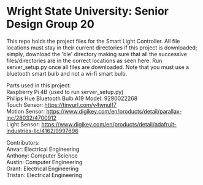 # Wright State University: Senior Design Group 20

This repo holds the project files for the Smart Light Controller. All file locations must stay in their current directories if this project is downloaded; simply, download the 'ble' directory making sure that all the successive files/directories are in the correct locations as seen here. Run server_setup.py once all files are downloaded. Note that you must use a bluetooth smart bulb and not a wi-fi smart bulb.  

Parts used in this project:  
Raspberry Pi 4B (used to run server_setup.py)  
Philips Hue Bluetooth Bulb A19 Model: 9290022268  
Touch Sensor: https://tinyurl.com/y4wnulf7  
Motion Sensor: https://www.digikey.com/en/products/detail/parallax-inc/28032/4700912  
Light Sensor: https://www.digikey.com/en/products/detail/adafruit-industries-llc/4162/9997696  


Contributors:  
Anvar: Electrical Engineering   
Anthony: Computer Science  
Austin: Computer Engineering  
Grant: Electrical Engineering  
Tristan: Electrical Engineering  
